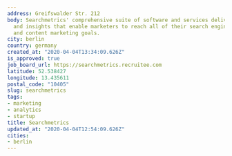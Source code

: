 ```yaml
---
address: Greifswalder Str. 212
body: Searchmetrics' comprehensive suite of software and services delivers the data
  and insights that enable marketers to reach all of their search engine optimization
  and content marketing goals.
city: berlin
country: germany
created_at: "2020-04-04T13:34:09.626Z"
is_approved: true
job_board_url: https://searchmetrics.recruitee.com
latitude: 52.538427
longitude: 13.435611
postal_code: "10405"
slug: searchmetrics
tags:
- marketing
- analytics
- startup
title: Searchmetrics
updated_at: "2020-04-04T12:54:09.626Z"
cities:
- berlin
---
```

